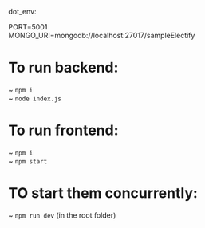 dot_env:

PORT=5001 <br>
MONGO_URI=mongodb://localhost:27017/sampleElectify <br>

# To run backend:

~ ```npm i```<br>
~ ```node index.js```<br>

# To run frontend:

~ ```npm i```<br>
~ ```npm start```<br>

# TO start them concurrently:

~ ```npm run dev``` (in the root folder)<br>
